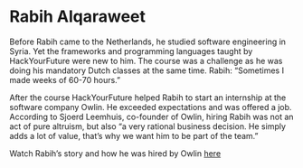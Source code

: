 # Rabih Alqaraweet
Before Rabih came to the Netherlands, he studied software engineering in Syria. Yet the frameworks and programming languages taught by HackYourFuture were new to him. The course was a challenge as he was doing his mandatory Dutch classes at the same time. Rabih: “Sometimes I made weeks of 60-70 hours.”   

After the course HackYourFuture helped Rabih to start an internship at the software company Owlin. He exceeded expectations and was offered a job. According to Sjoerd Leemhuis, co-founder of Owlin, hiring Rabih was not an act of pure altruism, but also “a very rational business decision. He simply adds a lot of value, that’s why we want him to be part of the team.”  

Watch Rabih’s story and how he was hired by Owlin [here](www.hackyourfuture.net/rabih)
